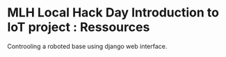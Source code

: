 # MLH Local Hack Day Introduction to IoT project : Ressources
Controoling a roboted base using django web interface.